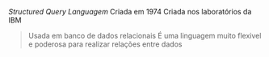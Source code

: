 *Structured Query Languagem*
Criada em 1974
Criada nos laboratórios da IBM

> Usada em banco de dados relacionais
> É uma linguagem muito flexivel e poderosa para realizar relações entre dados